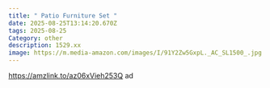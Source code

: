 ```yaml
---
title: " Patio Furniture Set "
date: 2025-08-25T13:14:20.670Z
tags: 2025-08-25
Category: other
description: 1529.xx
image: https://m.media-amazon.com/images/I/91Y2Zw5GxpL._AC_SL1500_.jpg
---
```

https://amzlink.to/az06xVieh253Q ad
